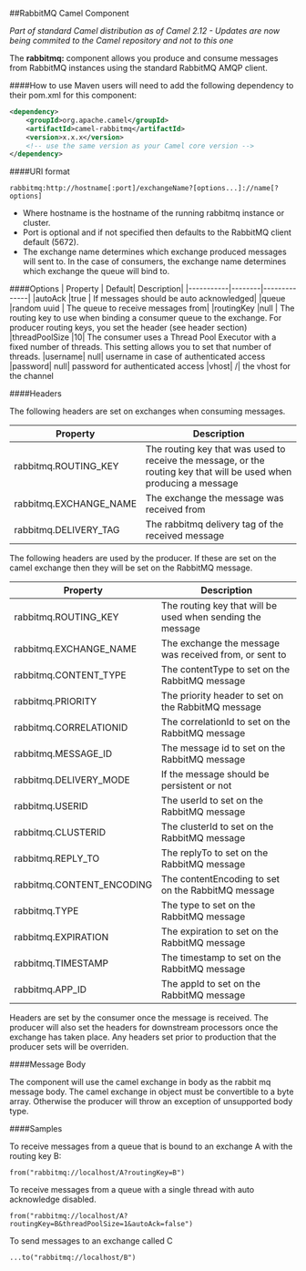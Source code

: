 ##RabbitMQ Camel Component 

*Part of standard Camel distribution as of Camel 2.12 - Updates are now being commited to the Camel repository and not to this one*

The **rabbitmq:** component allows you produce and consume messages from RabbitMQ instances using the standard RabbitMQ AMQP client.

####How to use
Maven users will need to add the following dependency to their pom.xml for this component:
```xml
<dependency>
    <groupId>org.apache.camel</groupId>
    <artifactId>camel-rabbitmq</artifactId>
    <version>x.x.x</version>
    <!-- use the same version as your Camel core version -->
</dependency>
```

####URI format
```
rabbitmq:http://hostname[:port]/exchangeName?[options...]://name[?options]
```

- Where hostname is the hostname of the running rabbitmq instance or cluster. 
- Port is optional and if not specified then defaults to the RabbitMQ client default (5672). 
- The exchange name determines which exchange produced messages will sent to. In the case of consumers, the exchange name determines which exchange the queue will bind to.

####Options
| Property  | Default|	 Description|
|-----------|--------|--------------|
|autoAck	|true	| If messages should be auto acknowledged|
|queue	|random uuid	| The queue to receive messages from|
|routingKey	|null	| The routing key to use when binding a consumer queue to the exchange. For producer routing keys, you set the header (see header section)
|threadPoolSize	|10|	 The consumer uses a Thread Pool Executor with a fixed number of threads. This setting allows you to set that number of threads.
|username|	null|	 username in case of authenticated access
|password|	null|	 password for authenticated access
|vhost|	/|	 the vhost for the channel


####Headers

The following headers are set on exchanges when consuming messages.

|Property	| Description |
|-----------|--------|
|rabbitmq.ROUTING_KEY	| The routing key that was used to receive the message, or the routing key that will be used when producing a message
|rabbitmq.EXCHANGE_NAME	| The exchange the message was received from
|rabbitmq.DELIVERY_TAG|	 The rabbitmq delivery tag of the received message

The following headers are used by the producer. If these are set on the camel exchange then they will be set on the RabbitMQ message.

|Property	| Description |
|-----------|--------|
|rabbitmq.ROUTING_KEY	| The routing key that will be used when sending the message
|rabbitmq.EXCHANGE_NAME	| The exchange the message was received from, or sent to
|rabbitmq.CONTENT_TYPE	| The contentType to set on the RabbitMQ message
|rabbitmq.PRIORITY	| The priority header to set on the RabbitMQ message
|rabbitmq.CORRELATIONID	| The correlationId to set on the RabbitMQ message
|rabbitmq.MESSAGE_ID	| The message id to set on the RabbitMQ message
|rabbitmq.DELIVERY_MODE	 |If the message should be persistent or not
|rabbitmq.USERID	| The userId to set on the RabbitMQ message
|rabbitmq.CLUSTERID	| The clusterId to set on the RabbitMQ message
|rabbitmq.REPLY_TO	| The replyTo to set on the RabbitMQ message
|rabbitmq.CONTENT_ENCODING	| The contentEncoding to set on the RabbitMQ message
|rabbitmq.TYPE	| The type to set on the RabbitMQ message
|rabbitmq.EXPIRATION	| The expiration to set on the RabbitMQ message
|rabbitmq.TIMESTAMP|	 The timestamp to set on the RabbitMQ message
|rabbitmq.APP_ID	| The appId to set on the RabbitMQ message

Headers are set by the consumer once the message is received. The producer will also set the headers for downstream processors once the exchange has taken place. Any headers set prior to production that the producer sets will be overriden.

####Message Body

The component will use the camel exchange in body as the rabbit mq message body. The camel exchange in object must be convertible 
to a byte array. Otherwise the producer will throw an exception of unsupported body type. 

####Samples

To receive messages from a queue that is bound to an exchange A with the routing key B:
```
from("rabbitmq://localhost/A?routingKey=B")
```

To receive messages from a queue with a single thread with auto acknowledge disabled.
```
from("rabbitmq://localhost/A?routingKey=B&threadPoolSize=1&autoAck=false")
```

To send messages to an exchange called C
```
...to("rabbitmq://localhost/B")
```
